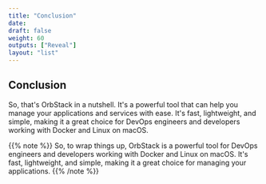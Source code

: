 ```yaml
---
title: "Conclusion"
date: 
draft: false
weight: 60
outputs: ["Reveal"]
layout: "list"
---
```


## Conclusion

So, that's OrbStack in a nutshell. It's a powerful tool that can help you manage your applications and services with ease. It's fast, lightweight, and simple, making it a great choice for DevOps engineers and developers working with Docker and Linux on macOS.

{{% note %}}
So, to wrap things up, OrbStack is a powerful tool for DevOps engineers and developers working with Docker and Linux on macOS. It's fast, lightweight, and simple, making it a great choice for managing your applications.
{{% /note %}}
